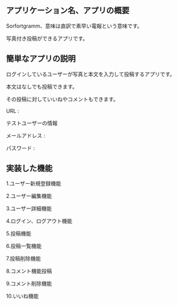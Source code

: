 ## アプリケーション名、アプリの概要
Sorfortgramm、意味は直訳で素早い電報という意味です。

写真付き投稿ができるアプリです。

## 簡単なアプリの説明
ログインしているユーザーが写真と本文を入力して投稿するアプリです。

本文はなしでも投稿できます。

その投稿に対していいねやコメントもできます。

URL :

テストユーザーの情報

メールアドレス :

パスワード : 

## 実装した機能
1.ユーザー新規登録機能

2.ユーザー編集機能

3.ユーザー詳細機能

4.ログイン、ログアウト機能

5.投稿機能

6.投稿一覧機能

7.投稿削除機能

8.コメント機能投稿

9.コメント削除機能

10.いいね機能